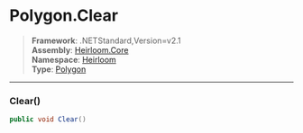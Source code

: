 # Polygon.Clear

> **Framework**: .NETStandard,Version=v2.1  
> **Assembly**: [Heirloom.Core][0]  
> **Namespace**: [Heirloom][0]  
> **Type**: [Polygon][1]

--------------------------------------------------------------------------------

### Clear()

```cs
public void Clear()
```

[0]: ../Heirloom.Core.md
[1]: Heirloom.Polygon.md
